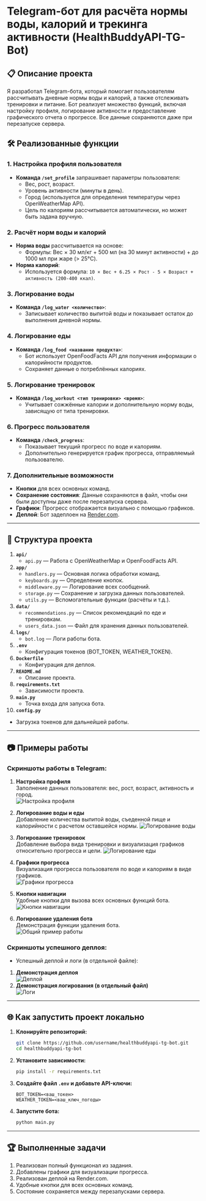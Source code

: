 # Telegram-бот для расчёта нормы воды, калорий и трекинга активности (HealthBuddyAPI-TG-Bot)

## 📋 Описание проекта

Я разработал Telegram-бота, который помогает пользователям рассчитывать дневные нормы воды и калорий, а также отслеживать тренировки и питание. Бот реализует множество функций, включая настройку профиля, логирование активности и предоставление графического отчета о прогрессе. Все данные сохраняются даже при перезапуске сервера.

## 🛠 Реализованные функции

### 1. Настройка профиля пользователя
- **Команда `/set_profile`** запрашивает параметры пользователя:
  - Вес, рост, возраст.
  - Уровень активности (минуты в день).
  - Город (используется для определения температуры через OpenWeatherMap API).
  - Цель по калориям рассчитывается автоматически, но может быть задана вручную.

### 2. Расчёт норм воды и калорий
- **Норма воды** рассчитывается на основе:
  - Формулы: Вес × 30 мл/кг + 500 мл (на 30 минут активности) + до 1000 мл при жаре (> 25°C).
- **Норма калорий**:
  - Используется формула: `10 × Вес + 6.25 × Рост - 5 × Возраст + активность (200-400 ккал)`.

### 3. Логирование воды
- **Команда `/log_water <количество>`**:
  - Записывает количество выпитой воды и показывает остаток до выполнения дневной нормы.

### 4. Логирование еды
- **Команда `/log_food <название продукта>`**:
  - Бот использует OpenFoodFacts API для получения информации о калорийности продуктов.
  - Сохраняет данные о потреблённых калориях.

### 5. Логирование тренировок
- **Команда `/log_workout <тип тренировки> <время>`**:
  - Учитывает сожжённые калории и дополнительную норму воды, зависящую от типа тренировки.

### 6. Прогресс пользователя
- **Команда `/check_progress`**:
  - Показывает текущий прогресс по воде и калориям.
  - Дополнительно генерируется график прогресса, отправляемый пользователю.

### 7. Дополнительные возможности
- **Кнопки** для всех основных команд.
- **Сохранение состояния**: Данные сохраняются в файл, чтобы они были доступны даже после перезапуска сервера.
- **Графики**: Прогресс отображается визуально с помощью графиков.
- **Деплой**: Бот задеплоен на [Render.com](https://render.com).

---

## 📂 Структура проекта

1. **`api/`**
   - `api.py` — Работа с OpenWeatherMap и OpenFoodFacts API.
2. **`app/`**
   - `handlers.py` — Основная логика обработки команд.
   - `keyboards.py` — Определение кнопок.
   - `middleware.py` — Логирование всех сообщений.
   - `storage.py` — Сохранение и загрузка данных пользователей.
   - `utils.py` — Вспомогательные функции (расчёты и т.д.).
3. **`data/`**
   - `recommendations.py` — Список рекомендаций по еде и тренировкам.
   - `users_data.json` — Файл для хранения данных пользователей.
4. **`logs/`**
   - `bot.log` — Логи работы бота.
5. **`.env`**
   - Конфигурация токенов (BOT_TOKEN, WEATHER_TOKEN).
6. **`Dockerfile`**
   - Конфигурация для деплоя.
7. **`README.md`**
   - Описание проекта.
8. **`requirements.txt`**
   - Зависимости проекта.
9. **`main.py`**
   - Точка входа для запуска бота.
10. **`config.py`**
   - Загрузка токенов для дальнейшей работы.
---

## 📷 Примеры работы

### Скриншоты работы в Telegram:
1. **Настройка профиля**  
   Заполнение данных пользователя: вес, рост, возраст, активность и город.  
   ![Настройка профиля](https://github.com/user-attachments/assets/8395ee4f-81a8-4d76-b952-a8b2259852bb)

2. **Логирование воды и еды**  
   Добавление количества выпитой воды, съеденной пище и калорийности с расчетом оставшейся нормы.
   ![Логирование воды](https://github.com/user-attachments/assets/b6cac052-456a-4d92-aa11-673792d737d2)

3. **Логирование тренировок**  
   Добавление выбора вида тренировки и визуализация графиков относительно прогресса и цели.
   ![Логирование еды](https://github.com/user-attachments/assets/66c13035-ebbc-4d9f-8d2c-d2829ddda48d)

4. **Графики прогресса**  
   Визуализация прогресса пользователя по воде и калориям в виде графиков.  
   ![Графики прогресса](https://github.com/user-attachments/assets/a28192b4-9491-4858-aab7-a2718316976e)

5. **Кнопки навигации**  
   Удобные кнопки для вызова всех основных функций бота.  
   ![Кнопки навигации](https://github.com/user-attachments/assets/18ef87d4-26d3-4485-848b-4570140178ea)

6. **Логирование удаления бота**  
   Демонстрация функции удаления бота.  
   ![Общий пример работы](https://github.com/user-attachments/assets/dad466b7-095c-456b-a4ae-142c3c95a569)




### Скриншоты успешного деплоя:
- Успешный деплой и логи (в отдельной файле):
1. **Демонстрация деплоя**  
![Деплой](https://github.com/user-attachments/assets/10c8a36e-ac42-4dbb-ae0f-138b3f927f36)
2. **Демонстрация логирования (в отдельный файл)**  
![Логи](https://github.com/user-attachments/assets/4a44aadb-f321-41be-93ce-b7dbb9477336)


---

## 🌐 Как запустить проект локально

1. **Клонируйте репозиторий:**
   ```bash
   git clone https://github.com/username/healthbuddyapi-tg-bot.git
   cd healthbuddyapi-tg-bot
   ```

2. **Установите зависимости:**
   ```bash
   pip install -r requirements.txt
   ```

3. **Создайте файл `.env` и добавьте API-ключи:**
   ```env
   BOT_TOKEN=<ваш_токен>
   WEATHER_TOKEN=<ваш_ключ_погоды>
   ```

4. **Запустите бота:**
   ```bash
   python main.py
   ```

---

## 🏆 Выполненные задачи

1. Реализован полный функционал из задания.
2. Добавлены графики для визуализации прогресса.
3. Реализован деплой на Render.com.
4. Удобные кнопки для всех основных команд.
5. Состояние сохраняется между перезапусками сервера.

